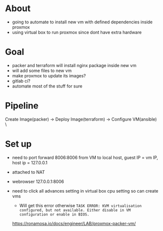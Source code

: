 # About
- going to automate to install new vm with defined dependencies inside proxmox
- using virtual box to run proxmox since dont have extra hardware

# Goal
- packer and terraform will install nginx package inside new vm
- will add some files to new vm
- make proxmox to update its images?
- gitlab ci?
- automate most of the stuff for sure

# Pipeline 
Create Image(packer) -> Deploy Image(terraform) -> Configure VM(ansible)  \


# Set up
- need to port forward 8006:8006 from VM to local host, guest IP = vm IP, host ip = 127.0.0.1
- attached to NAT
- webrowser 127.0.0.1:8006 
- need to click all advances setting in virtual box cpu setting so can create vms
    -   Will get this error otherwise `TASK ERROR: KVM virtualisation configured, but not available. Either disable in VM configuration or enable in BIOS.`


    https://ronamosa.io/docs/engineer/LAB/proxmox-packer-vm/